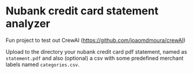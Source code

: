 # Nubank credit card statement analyzer

Fun project to test out CrewAI (https://github.com/joaomdmoura/crewAI)

Upload to the directory your nubank credit card pdf statement, named as `statement.pdf` and also (optional) a csv with some predefined merchant labels named `categories.csv`.

